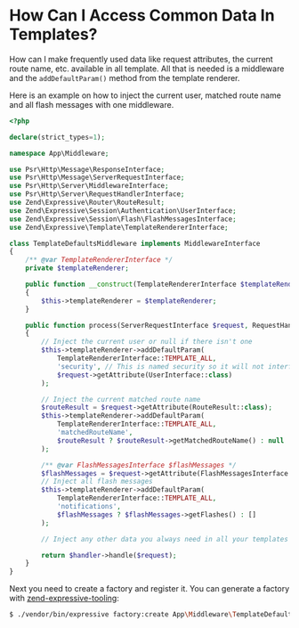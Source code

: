 # How Can I Access Common Data In Templates?

How can I make frequently used data like request attributes, the current route 
name, etc. available in all template. All that is needed is a middleware and
the `addDefaultParam()` method from the template renderer.

Here is an example on how to inject the current user, matched route name and
all flash messages with one middleware.

```php
<?php

declare(strict_types=1);

namespace App\Middleware;

use Psr\Http\Message\ResponseInterface;
use Psr\Http\Message\ServerRequestInterface;
use Psr\Http\Server\MiddlewareInterface;
use Psr\Http\Server\RequestHandlerInterface;
use Zend\Expressive\Router\RouteResult;
use Zend\Expressive\Session\Authentication\UserInterface;
use Zend\Expressive\Session\Flash\FlashMessagesInterface;
use Zend\Expressive\Template\TemplateRendererInterface;

class TemplateDefaultsMiddleware implements MiddlewareInterface
{
    /** @var TemplateRendererInterface */
    private $templateRenderer;

    public function __construct(TemplateRendererInterface $templateRenderer)
    {
        $this->templateRenderer = $templateRenderer;
    }

    public function process(ServerRequestInterface $request, RequestHandlerInterface $handler) : ResponseInterface
    {
        // Inject the current user or null if there isn't one
        $this->templateRenderer->addDefaultParam(
            TemplateRendererInterface::TEMPLATE_ALL,
            'security', // This is named security so it will not interfere with your user admin pages
            $request->getAttribute(UserInterface::class)
        );

        // Inject the current matched route name
        $routeResult = $request->getAttribute(RouteResult::class);
        $this->templateRenderer->addDefaultParam(
            TemplateRendererInterface::TEMPLATE_ALL,
            'matchedRouteName',
            $routeResult ? $routeResult->getMatchedRouteName() : null
        );

        /** @var FlashMessagesInterface $flashMessages */
        $flashMessages = $request->getAttribute(FlashMessagesInterface::class);
        // Inject all flash messages
        $this->templateRenderer->addDefaultParam(
            TemplateRendererInterface::TEMPLATE_ALL,
            'notifications',
            $flashMessages ? $flashMessages->getFlashes() : []
        );

        // Inject any other data you always need in all your templates

        return $handler->handle($request);
    }
}
```

Next you need to create a factory and register it. You can generate a factory with
[zend-expressive-tooling](../reference/cli-tooling.md):

```bash
$ ./vendor/bin/expressive factory:create App\Middleware\TemplateDefaultsMiddleware
```
